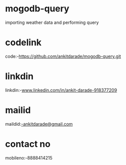 # mogodb-query
importing weather data and performing query
# codelink
code:-https://github.com/ankitdarade/mogodb-query.git
# linkdin
linkdin:-www.linkedin.com/in/ankit-darade-918377209
# mailid
maildid:-ankitdarade@gmail.com
# contact no
mobileno:-8888414215
